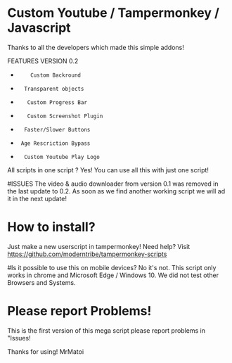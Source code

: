 # Custom Youtube / Tampermonkey / Javascript
Thanks to all the developers which made this simple addons! 

FEATURES VERSION 0.2
-         Custom Backround
-       Transparent objects
-        Custom Progress Bar
-        Custom Screenshot Plugin 
-       Faster/Slower Buttons
-      Age Rescriction Bypass
-       Custom Youtube Play Logo

All scripts in one script ? Yes! You can use all this with just one script!

#ISSUES
The video & audio downloader from version 0.1 was removed in the last update to 0.2. As soon as we find another working script we will ad it in the next update!


# How to install?
Just make a new userscript in tampermonkey! Need help?
Visit
 https://github.com/moderntribe/tampermonkey-scripts

#Is it possible to use this on mobile devices?
No it's not. This script only works in chrome and Microsoft Edge / Windows 10. We did not test other Browsers and Systems.

# Please report Problems!
This is the first version of this mega script please report problems in "Issues!


Thanks for using! MrMatoi
